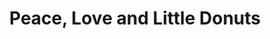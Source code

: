 ---
title: "Peace, Love and Little Donuts"
url: /traverse-city/peace-love-and-little-donuts/
shop: Bäckerei
---